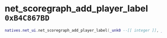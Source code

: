 # net_scoregraph_add_player_label `0xB4C867BD`

```lua
natives.net_ui.net_scoregraph_add_player_label(_unk0 --[[ integer ]], _unk1 --[[ integer ]], _unk2 --[[ integer ]], _unk3 --[[ integer ]])
```